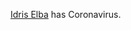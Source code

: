 <a href="https://www.nytimes.com/2020/03/16/arts/idris-elba-coronavirus.html?smtyp=cur&smid=tw-nytimes">Idris Elba</a> has Coronavirus. 
